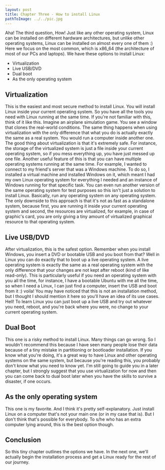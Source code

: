 ```yaml
---
layout: post
title: Chapter Three - How to install Linux
pathToImage: ../../pic.jpg
---
```


Aha! The third question, How! Just like any other operating system, Linux can be installed on different hardware architectures, but unlike other operating systems, Linux can be installed on almost every one of them :) Here we focus on the most common, which is x86_64 (the architecture of most of our PCs and laptops). We have these options to install Linux:


- Virtualization
- Live USB/DVD
- Dual boot
- As the only operating system

## Virtualization

This is the easiest and most secure method to install Linux. You will install Linux inside your current operating system. So you have all the tools you need with Linux running at the same time. If you're not familiar with this, think of it like this. Imagine an airplane simulation game. You see a window that clones the real-world conditions. The same thing happens when using virtualization with the only difference that what you do is actually exactly the same as a real system. You would run a computer inside another one. The good thing about virtualization is that it's extremely safe. For instance, the storage of the virtualized system is just a file inside your current operating system, so if you mess everything up, you have just messed up one file. Another useful feature of this is that you can have multiple operating systems running at the same time. For example, I wanted to connect to my friend's server that was a Windows machine. To do so, I installed a virtual machine and installed Windows on it, which meant I had my own Linux operating system for everything I needed and an instance of Windows running for that specific task. You can even run another version of the same operating system for test purposes so this isn't just a solution to install Linux. Basically, run any operating system on any operating system. The only downside to this approach is that it's not as fast as a standalone system, because first, you are running it inside your current operating system and second, the resources are virtualized, for example, in case of graphic's card, you are only giving a tiny amount of virtualized graphical resource to that operating system.

## Live USB/DVD

After virtualization, this is the safest option. Remember when you install Windows, you insert a DVD or bootable USB and you boot from that? Well in Linux you can do exactly that to boot up a live operating system. A live operating system is exactly the same as a real operating system with the only difference that your changes are not kept after reboot (kind of like read-only). This is particularly useful if you need an operating system with you all the time, for instance, I have a bootable Ubuntu with me all the time, so when I need a Linux, I can just find a computer, insert the USB and boot from it :) voila! You may have noticed that this is not an installation method, but I thought I should mention it here so you'll have an idea of its use cases. Hell! To learn Linux you can just boot up a live USB and try out whatever you need, reboot, and you're back where you were, no change to your current operating system.

## Dual Boot

This one is a risky method to install Linux. Many things can go wrong. So I wouldn't recommend this because I have seen many people lose their data because of a tiny mistake in partitioning or bootloader installation. If you know what you're doing, it's a great way to have Linux and other operating systems on the same system, but because you're reading this, you probably don't know what you need to know yet. I'm still going to guide you in a later chapter, but I strongly suggest that you use virtualization for now and then you can come back to dual boot later when you have the skills to survive a disaster, if one occurs.

## As the only operating system

This one is my favorite. And I think it's pretty self-explanatory. Just install Linux on a computer that's not your main one (or in my case that is). But I don't think that's possible for everybody. To s/he who has an extra computer lying around, this is the best option though.

## Conclusion

So this tiny chapter outlines the options we have. In the next one, we'll actually begin the installation process and get a Linux ready for the rest of our journey.

